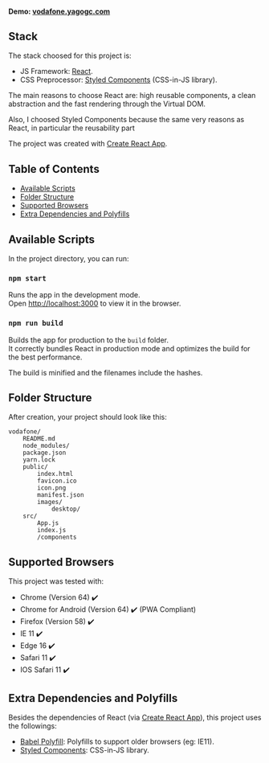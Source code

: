 #### Demo: [vodafone.yagogc.com](https://vodafone.yagogc.com)

## Stack

The stack choosed for this project is:

* JS Framework: [React](https://reactjs.org/).
* CSS Preprocessor: [Styled Components](https://www.styled-components.com/) (CSS-in-JS library).

The main reasons to choose React are: high reusable components, a clean abstraction and the fast rendering through the Virtual DOM.

Also, I choosed Styled Components because the same very reasons as React, in particular the reusability part

The project was created with [Create React App](https://github.com/facebookincubator/create-react-app).
## Table of Contents

- [Available Scripts](#available-scripts)
- [Folder Structure](#folder-structure)
- [Supported Browsers](#supported-browsers)
- [Extra Dependencies and Polyfills](#extra-dependencies-and-polyfills)


## Available Scripts

In the project directory, you can run:

### `npm start`

Runs the app in the development mode.<br>
Open [http://localhost:3000](http://localhost:3000) to view it in the browser.


### `npm run build`

Builds the app for production to the `build` folder.<br>
It correctly bundles React in production mode and optimizes the build for the best performance.

The build is minified and the filenames include the hashes.<br>

## Folder Structure

After creation, your project should look like this:

```
vodafone/
	README.md
	node_modules/
	package.json
	yarn.lock
	public/
		index.html
		favicon.ico
		icon.png
		manifest.json
		images/
			desktop/
	src/
		App.js
		index.js
		/components
```

## Supported Browsers

This project was tested with:

- Chrome (Version 64) ✔️
- Chrome for Android (Version 64) ✔️ (PWA Compliant)
- Firefox (Version 58) ✔️
- IE 11 ✔️
- Edge 16 ✔️
- Safari 11 ✔️
- IOS Safari 11 ✔️
## Extra Dependencies and Polyfills

Besides the dependencies of React (via [Create React App](https://github.com/facebookincubator/create-react-app)), this project uses the followings:<br>

* [Babel Polyfill](https://www.npmjs.com/package/babel-polyfill): Polyfills  to support older browsers (eg: IE11).
* [Styled Components](https://www.styled-components.com/): CSS-in-JS library.

